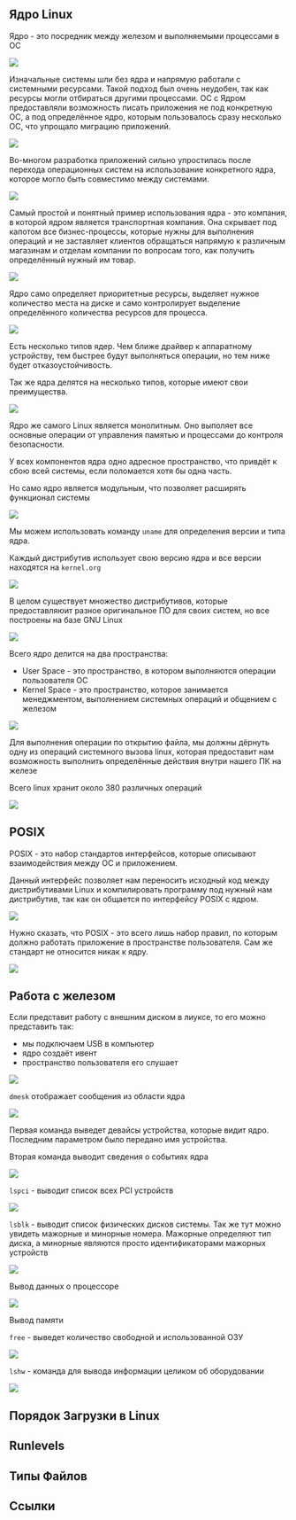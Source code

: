

## Ядро Linux 

Ядро - это посредник между железом и выполняемыми процессами в ОС

![](_png/Pasted%20image%2020240716194853.png)

Изначальные системы шли без ядра и напрямую работали с системными ресурсами. Такой подход был очень неудобен, так как ресурсы могли отбираться другими процессами. ОС с Ядром предоставляли возможность писать приложения не под конкретную ОС, а под определённое ядро, которым пользовалось сразу несколько ОС, что упрощало миграцию приложений.

![](_png/Pasted%20image%2020240716195107.png)

Во-многом разработка приложений сильно упростилась после перехода операционных систем на использование конкретного ядра, которое могло быть совместимо между системами.

![](_png/Pasted%20image%2020240716195116.png)

Самый простой и понятный пример использования ядра - это компания, в которой ядром является транспортная компания. Она скрывает под капотом все бизнес-процессы, которые нужны для выполнения операций и не заставляет клиентов обращаться напрямую к различным магазинам и отделам компании по вопросам того, как получить определённый нужный им товар.

![](_png/Pasted%20image%2020240716195445.png)

Ядро само определяет приоритетные ресурсы, выделяет нужное количество места на диске и само контролирует выделение определённого количества ресурсов для процесса.

![](_png/Pasted%20image%2020240716195836.png)

Есть несколько типов ядер. Чем ближе драйвер к аппаратному устройству, тем быстрее будут выполняться операции, но тем ниже будет отказоустойчивость.

Так же ядра делятся на несколько типов, которые имеют свои преимущества.

![](_png/Pasted%20image%2020240716195919.png)

Ядро же самого Linux является монолитным. Оно выполяет все основные операции от управления памятью и процессами до контроля безопасности.

У всех компонентов ядра одно адресное пространство, что привдёт к сбою всей системы, если поломается хотя бы одна часть. 

Но само ядро является модульным, что позволяет расширять функционал системы

![](_png/Pasted%20image%2020240716200409.png)

Мы можем использовать команду `uname` для определения версии и типа ядра. 

Каждый дистрибутив использует свою версию ядра и все версии находятся на `kernel.org` 

![](_png/Pasted%20image%2020240716200702.png)

В целом существует множество дистрибутивов, которые предоставляюит разное оригинальное ПО для своих систем, но все построены на базе GNU Linux

![](_png/Pasted%20image%2020240716201026.png)

Всего ядро делится на два пространства:
- User Space - это пространство, в котором выполняются операции пользователя ОС
- Kernel Space - это пространство, которое занимается менеджментом, выполнением системных операций и общением с железом 

![](_png/Pasted%20image%2020240716201408.png)

Для выполнения операции по открытию файла, мы должны дёрнуть одну из операций системного вызова linux, которая предоставит нам возможность выполнить определённые действия внутри нашего ПК на железе

Всего linux хранит около 380 различных операций

![](_png/Pasted%20image%2020240716201550.png)

## POSIX

POSIX - это набор стандартов интерфейсов, которые описывают взаимодействия между ОС и приложением.

Данный интерфейс позволяет нам переносить исходный код между дистрибутивами Linux и компилировать программу под нужный нам дистрибутив, так как он общается по интерфейсу POSIX с ядром.

![](_png/Pasted%20image%2020240716202058.png)

Нужно сказать, что POSIX - это всего лишь набор правил, по которым должно работать приложение в пространстве пользователя. Сам же стандарт не относится никак к ядру. 

![](_png/Pasted%20image%2020240716202412.png)

## Работа с железом

Если представит работу с внешним диском в лиуксе, то его можно представить так:
- мы подключаем USB в компьютер
- ядро создаёт ивент
- пространство пользователя его слушает

![](_png/Pasted%20image%2020240718175025.png)

`dmesk` отображает сообщения из области ядра

![](_png/Pasted%20image%2020240718175214.png)

Первая команда выведет девайсы устройства, которые видит ядро. Последним параметром было передано имя устройства.

Вторая команда выводит сведения о событиях ядра

![](_png/Pasted%20image%2020240718175409.png)

`lspci` - выводит список всех PCI устройств

![](_png/Pasted%20image%2020240718180945.png)

`lsblk` - выводит список физических дисков системы. Так же тут можно увидеть мажорные и минорные номера. Мажорные определяют тип диска, а минорные являются просто идентификаторами мажорных устройств

![](_png/Pasted%20image%2020240718181057.png)

Вывод данных о процессоре

![](_png/Pasted%20image%2020240718181628.png)

Вывод памяти

`free` - выведет количество свободной и использованной ОЗУ

![](_png/Pasted%20image%2020240718181708.png)

`lshw` - команда для вывода информации целиком об оборудовании 

![](_png/Pasted%20image%2020240718181806.png)


## Порядок Загрузки в Linux 






## Runlevels 









## Типы Файлов 









## Ссылки 













